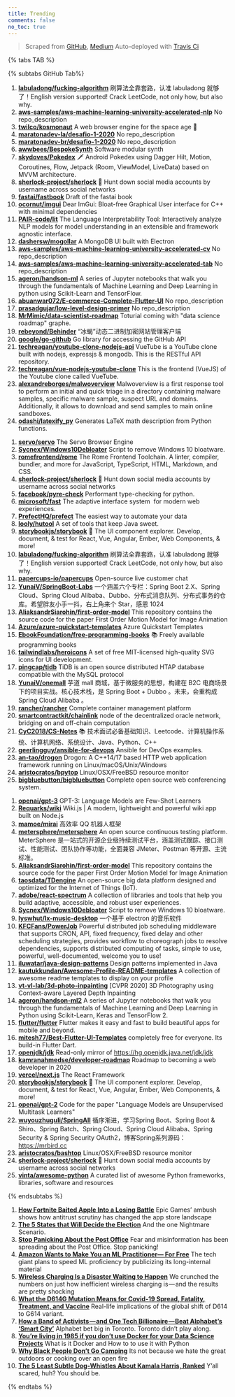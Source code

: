 ```yaml
---
title: Trending
comments: false
no_toc: true
---
```


> Scraped from [GitHub](https://github.com/trending), [Medium](https://medium.com/topic/popular)
Auto-deployed with [Travis Ci](https://travis-ci.org/)

{% tabs TAB %}
<!-- tab GitHub -->
{% subtabs GitHub Tab%}
<!-- tab Daily -->
1. [**labuladong/fucking-algorithm**](https://github.com/labuladong/fucking-algorithm)
刷算法全靠套路，认准 labuladong 就够了！English version supported! Crack LeetCode, not only how, but also why.
2. [**aws-samples/aws-machine-learning-university-accelerated-nlp**](https://github.com/aws-samples/aws-machine-learning-university-accelerated-nlp)
No repo_description
3. [**twilco/kosmonaut**](https://github.com/twilco/kosmonaut)
A web browser engine for the space age 🚀
4. [**maratonadev-la/desafio-1-2020**](https://github.com/maratonadev-la/desafio-1-2020)
No repo_description
5. [**maratonadev-br/desafio-1-2020**](https://github.com/maratonadev-br/desafio-1-2020)
No repo_description
6. [**awwbees/BespokeSynth**](https://github.com/awwbees/BespokeSynth)
Software modular synth
7. [**skydoves/Pokedex**](https://github.com/skydoves/Pokedex)
🗡️ Android Pokedex using Dagger Hilt, Motion, Coroutines, Flow, Jetpack (Room, ViewModel, LiveData) based on MVVM architecture.
8. [**sherlock-project/sherlock**](https://github.com/sherlock-project/sherlock)
🔎 Hunt down social media accounts by username across social networks
9. [**fastai/fastbook**](https://github.com/fastai/fastbook)
Draft of the fastai book
10. [**ocornut/imgui**](https://github.com/ocornut/imgui)
Dear ImGui: Bloat-free Graphical User interface for C++ with minimal dependencies
11. [**PAIR-code/lit**](https://github.com/PAIR-code/lit)
The Language Interpretability Tool: Interactively analyze NLP models for model understanding in an extensible and framework agnostic interface.
12. [**dashersw/mogollar**](https://github.com/dashersw/mogollar)
A MongoDB UI built with Electron
13. [**aws-samples/aws-machine-learning-university-accelerated-cv**](https://github.com/aws-samples/aws-machine-learning-university-accelerated-cv)
No repo_description
14. [**aws-samples/aws-machine-learning-university-accelerated-tab**](https://github.com/aws-samples/aws-machine-learning-university-accelerated-tab)
No repo_description
15. [**ageron/handson-ml**](https://github.com/ageron/handson-ml)
A series of Jupyter notebooks that walk you through the fundamentals of Machine Learning and Deep Learning in python using Scikit-Learn and TensorFlow.
16. [**abuanwar072/E-commerce-Complete-Flutter-UI**](https://github.com/abuanwar072/E-commerce-Complete-Flutter-UI)
No repo_description
17. [**prasadgujar/low-level-design-primer**](https://github.com/prasadgujar/low-level-design-primer)
No repo_description
18. [**MrMimic/data-scientist-roadmap**](https://github.com/MrMimic/data-scientist-roadmap)
Toturial coming with "data science roadmap" graphe.
19. [**rebeyond/Behinder**](https://github.com/rebeyond/Behinder)
“冰蝎”动态二进制加密网站管理客户端
20. [**google/go-github**](https://github.com/google/go-github)
Go library for accessing the GitHub API
21. [**techreagan/youtube-clone-nodejs-api**](https://github.com/techreagan/youtube-clone-nodejs-api)
VueTube is a YouTube clone built with nodejs, expressjs & mongodb. This is the RESTful API repository.
22. [**techreagan/vue-nodejs-youtube-clone**](https://github.com/techreagan/vue-nodejs-youtube-clone)
This is the frontend (VueJS) of the Youtube clone called VueTube.
23. [**alexandreborges/malwoverview**](https://github.com/alexandreborges/malwoverview)
Malwoverview is a first response tool to perform an initial and quick triage in a directory containing malware samples, specific malware sample, suspect URL and domains. Additionally, it allows to download and send samples to main online sandboxes.
24. [**odashi/latexify_py**](https://github.com/odashi/latexify_py)
Generates LaTeX math description from Python functions.
<!-- endtab -->
<!-- tab Weekly -->
1. [**servo/servo**](https://github.com/servo/servo)
The Servo Browser Engine
2. [**Sycnex/Windows10Debloater**](https://github.com/Sycnex/Windows10Debloater)
Script to remove Windows 10 bloatware.
3. [**romefrontend/rome**](https://github.com/romefrontend/rome)
The Rome Frontend Toolchain. A linter, compiler, bundler, and more for JavaScript, TypeScript, HTML, Markdown, and CSS.
4. [**sherlock-project/sherlock**](https://github.com/sherlock-project/sherlock)
🔎 Hunt down social media accounts by username across social networks
5. [**facebook/pyre-check**](https://github.com/facebook/pyre-check)
Performant type-checking for python.
6. [**microsoft/fast**](https://github.com/microsoft/fast)
The adaptive interface system  for modern web experiences.
7. [**PrefectHQ/prefect**](https://github.com/PrefectHQ/prefect)
The easiest way to automate your data
8. [**looly/hutool**](https://github.com/looly/hutool)
A set of tools that keep Java sweet.
9. [**storybookjs/storybook**](https://github.com/storybookjs/storybook)
📓 The UI component explorer. Develop, document, & test for React, Vue, Angular, Ember, Web Components, & more!
10. [**labuladong/fucking-algorithm**](https://github.com/labuladong/fucking-algorithm)
刷算法全靠套路，认准 labuladong 就够了！English version supported! Crack LeetCode, not only how, but also why.
11. [**papercups-io/papercups**](https://github.com/papercups-io/papercups)
Open-source live customer chat
12. [**YunaiV/SpringBoot-Labs**](https://github.com/YunaiV/SpringBoot-Labs)
一个涵盖六个专栏：Spring Boot 2.X、Spring Cloud、Spring Cloud Alibaba、Dubbo、分布式消息队列、分布式事务的仓库。希望胖友小手一抖，右上角来个 Star，感恩 1024
13. [**AliaksandrSiarohin/first-order-model**](https://github.com/AliaksandrSiarohin/first-order-model)
This repository contains the source code for the paper First Order Motion Model for Image Animation
14. [**Azure/azure-quickstart-templates**](https://github.com/Azure/azure-quickstart-templates)
Azure Quickstart Templates
15. [**EbookFoundation/free-programming-books**](https://github.com/EbookFoundation/free-programming-books)
📚 Freely available programming books
16. [**tailwindlabs/heroicons**](https://github.com/tailwindlabs/heroicons)
A set of free MIT-licensed high-quality SVG icons for UI development.
17. [**pingcap/tidb**](https://github.com/pingcap/tidb)
TiDB is an open source distributed HTAP database compatible with the MySQL protocol
18. [**YunaiV/onemall**](https://github.com/YunaiV/onemall)
芋道 mall 商城，基于微服务的思想，构建在 B2C 电商场景下的项目实战。核心技术栈，是 Spring Boot + Dubbo 。未来，会重构成 Spring Cloud Alibaba 。
19. [**rancher/rancher**](https://github.com/rancher/rancher)
Complete container management platform
20. [**smartcontractkit/chainlink**](https://github.com/smartcontractkit/chainlink)
node of the decentralized oracle network, bridging on and off-chain computation
21. [**CyC2018/CS-Notes**](https://github.com/CyC2018/CS-Notes)
📚 技术面试必备基础知识、Leetcode、计算机操作系统、计算机网络、系统设计、Java、Python、C++
22. [**geerlingguy/ansible-for-devops**](https://github.com/geerlingguy/ansible-for-devops)
Ansible for DevOps examples.
23. [**an-tao/drogon**](https://github.com/an-tao/drogon)
Drogon: A C++14/17 based HTTP web application framework running on Linux/macOS/Unix/Windows
24. [**aristocratos/bpytop**](https://github.com/aristocratos/bpytop)
Linux/OSX/FreeBSD resource monitor
25. [**bigbluebutton/bigbluebutton**](https://github.com/bigbluebutton/bigbluebutton)
Complete open source web conferencing system.
<!-- endtab -->
<!-- tab Monthly -->
1. [**openai/gpt-3**](https://github.com/openai/gpt-3)
GPT-3: Language Models are Few-Shot Learners
2. [**Requarks/wiki**](https://github.com/Requarks/wiki)
Wiki.js | A modern, lightweight and powerful wiki app built on Node.js
3. [**mamoe/mirai**](https://github.com/mamoe/mirai)
高效率 QQ 机器人框架
4. [**metersphere/metersphere**](https://github.com/metersphere/metersphere)
An open source continuous testing platform. MeterSphere 是一站式的开源企业级持续测试平台，涵盖测试跟踪、接口测试、性能测试、团队协作等功能，全面兼容 JMeter、Postman 等开源、主流标准。
5. [**AliaksandrSiarohin/first-order-model**](https://github.com/AliaksandrSiarohin/first-order-model)
This repository contains the source code for the paper First Order Motion Model for Image Animation
6. [**taosdata/TDengine**](https://github.com/taosdata/TDengine)
An open-source big data platform designed and optimized for the Internet of Things (IoT).
7. [**adobe/react-spectrum**](https://github.com/adobe/react-spectrum)
A collection of libraries and tools that help you build adaptive, accessible, and robust user experiences.
8. [**Sycnex/Windows10Debloater**](https://github.com/Sycnex/Windows10Debloater)
Script to remove Windows 10 bloatware.
9. [**lyswhut/lx-music-desktop**](https://github.com/lyswhut/lx-music-desktop)
一个基于 electron 的音乐软件
10. [**KFCFans/PowerJob**](https://github.com/KFCFans/PowerJob)
Powerful distributed job scheduling middleware that supports CRON, API, fixed frequency, fixed delay and other scheduling strategies, provides workflow to choreograph jobs to resolve dependencies, supports distributed computing of tasks, simple to use, powerful, well-documented, welcome you to use!
11. [**iluwatar/java-design-patterns**](https://github.com/iluwatar/java-design-patterns)
Design patterns implemented in Java
12. [**kautukkundan/Awesome-Profile-README-templates**](https://github.com/kautukkundan/Awesome-Profile-README-templates)
A collection of awesome readme templates to display on your profile
13. [**vt-vl-lab/3d-photo-inpainting**](https://github.com/vt-vl-lab/3d-photo-inpainting)
[CVPR 2020] 3D Photography using Context-aware Layered Depth Inpainting
14. [**ageron/handson-ml2**](https://github.com/ageron/handson-ml2)
A series of Jupyter notebooks that walk you through the fundamentals of Machine Learning and Deep Learning in Python using Scikit-Learn, Keras and TensorFlow 2.
15. [**flutter/flutter**](https://github.com/flutter/flutter)
Flutter makes it easy and fast to build beautiful apps for mobile and beyond.
16. [**mitesh77/Best-Flutter-UI-Templates**](https://github.com/mitesh77/Best-Flutter-UI-Templates)
completely free for everyone. Its build-in Flutter Dart.
17. [**openjdk/jdk**](https://github.com/openjdk/jdk)
Read-only mirror of https://hg.openjdk.java.net/jdk/jdk
18. [**kamranahmedse/developer-roadmap**](https://github.com/kamranahmedse/developer-roadmap)
Roadmap to becoming a web developer in 2020
19. [**vercel/next.js**](https://github.com/vercel/next.js)
The React Framework
20. [**storybookjs/storybook**](https://github.com/storybookjs/storybook)
📓 The UI component explorer. Develop, document, & test for React, Vue, Angular, Ember, Web Components, & more!
21. [**openai/gpt-2**](https://github.com/openai/gpt-2)
Code for the paper "Language Models are Unsupervised Multitask Learners"
22. [**wuyouzhuguli/SpringAll**](https://github.com/wuyouzhuguli/SpringAll)
循序渐进，学习Spring Boot、Spring Boot & Shiro、Spring Batch、Spring Cloud、Spring Cloud Alibaba、Spring Security & Spring Security OAuth2，博客Spring系列源码：https://mrbird.cc
23. [**aristocratos/bashtop**](https://github.com/aristocratos/bashtop)
Linux/OSX/FreeBSD resource monitor
24. [**sherlock-project/sherlock**](https://github.com/sherlock-project/sherlock)
🔎 Hunt down social media accounts by username across social networks
25. [**vinta/awesome-python**](https://github.com/vinta/awesome-python)
A curated list of awesome Python frameworks, libraries, software and resources
<!-- endtab -->
{% endsubtabs %}
<!-- endtab -->
<!-- tab Medium -->
1. [**How Fortnite Baited Apple Into a Losing Battle**](https://onezero.medium.com/how-fortnite-baited-apple-into-a-losing-battle-6973850ac1bc?source=topic_page---------------------------20)
Epic Games’ ambush shows how antitrust scrutiny has changed the app store landscape
2. [**The 5 States that Will Decide the Election**](https://medium.com/40fathoms/the-5-states-that-will-decide-the-election-3d73bbc6c67e?source=topic_page---------0------------------1)
And the one Nightmare Scenario.
3. [**Stop Panicking About the Post Office**](https://medium.com/@nharpermn/stop-panicking-about-the-post-office-8bcd689b9601?source=topic_page---------1------------------1)
Fear and misinformation has been spreading about the Post Office. Stop panicking!
4. [**Amazon Wants to Make You an ML Practitioner— For Free**](https://towardsdatascience.com/amazon-wants-to-make-you-an-ml-practitioner-for-free-552c46cea9ba?source=topic_page---------2------------------1)
The tech giant plans to speed ML proficiency by publicizing its long-internal material
5. [**Wireless Charging Is a Disaster Waiting to Happen**](https://onezero.medium.com/wireless-charging-is-a-disaster-waiting-to-happen-48afdde70ed9?source=topic_page---------4------------------1)
We crunched the numbers on just how inefficient wireless charging is — and the results are pretty shocking
6. [**What the D614G Mutation Means for Covid-19 Spread, Fatality, Treatment, and Vaccine**](https://medium.com/microbial-instincts/what-the-d614g-mutation-means-for-covid-19-spread-fatality-treatment-and-vaccine-7dda1c066f0d?source=topic_page---------5------------------1)
Real-life implications of the global shift of D614 to G614 variant.
7. [**How a Band of Activists — and One Tech Billionaire — Beat Alphabet’s ‘Smart City’**](https://onezero.medium.com/how-a-band-of-activists-and-one-tech-billionaire-beat-alphabets-smart-city-de19afb5d69e?source=topic_page---------6------------------1)
Alphabet bet big in Toronto. Toronto didn’t play along.
8. [**You’re living in 1985 if you don’t use Docker for your Data Science Projects**](https://towardsdatascience.com/youre-living-in-1985-if-you-don-t-use-docker-for-your-data-science-projects-858264db0082?source=topic_page---------7------------------1)
What is it Docker and How to to use it with Python
9. [**Why Black People Don’t Go Camping**](https://medium.com/an-injustice/why-black-people-dont-go-camping-a564dd47e5a8?source=topic_page---------8------------------1)
Its not because we hate the great outdoors or cooking over an open fire
10. [**The 5 Least Subtle Dog-Whistles About Kamala Harris, Ranked**](https://level.medium.com/the-5-least-subtle-dog-whistles-about-kamala-harris-ranked-36e0cb9abfd5?source=topic_page---------9------------------1)
Y’all scared, huh? You should be.
<!-- endtab -->
{% endtabs %}
